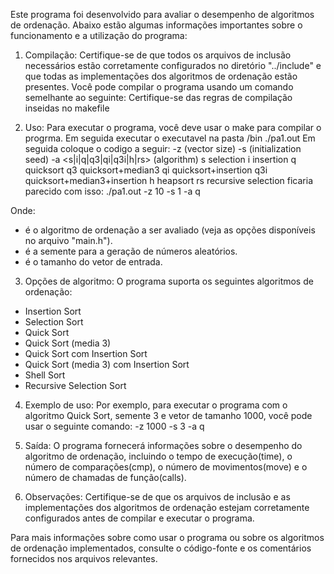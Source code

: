 Este programa foi desenvolvido para avaliar o desempenho de algoritmos de ordenação. Abaixo estão algumas informações importantes sobre o funcionamento e a utilização do programa:

1. Compilação:
Certifique-se de que todos os arquivos de inclusão necessários estão corretamente configurados no diretório "../include" e que todas as implementações dos algoritmos de ordenação estão presentes. Você pode compilar o programa usando um comando semelhante ao seguinte:
Certifique-se das regras de compilação inseidas no makefile

2. Uso:
Para executar o programa, você deve usar o make para compilar o progrma. Em seguida executar o executavel na pasta /bin ./pa1.out
Em seguida coloque o codigo a seguir:
-z <int>        (vector size)
-s <int>        (initialization seed)
-a <s|i|q|q3|qi|q3i|h|rs>       (algorithm)
            s   selection
            i   insertion
            q   quicksort
            q3  quicksort+median3
            qi  quicksort+insertion
            q3i quicksort+median3+insertion
            h   heapsort
            rs  recursive selection
ficaria parecido com isso:
./pa1.out -z 10 -s 1 -a q

Onde:
- <algoritmo> é o algoritmo de ordenação a ser avaliado (veja as opções disponíveis no arquivo "main.h").
- <semente> é a semente para a geração de números aleatórios.
- <tamanho> é o tamanho do vetor de entrada.

3. Opções de algoritmo:
O programa suporta os seguintes algoritmos de ordenação:
- Insertion Sort
- Selection Sort
- Quick Sort
- Quick Sort (media 3)
- Quick Sort com Insertion Sort
- Quick Sort (media 3) com Insertion Sort
- Shell Sort
- Recursive Selection Sort

4. Exemplo de uso:
Por exemplo, para executar o programa com o algoritmo Quick Sort, semente 3 e vetor de tamanho 1000, você pode usar o seguinte comando:
-z 1000 -s 3 -a q

6. Saída:
O programa fornecerá informações sobre o desempenho do algoritmo de ordenação, incluindo o tempo de execução(time), o número de comparações(cmp), o número de movimentos(move) e o número de chamadas de função(calls).

7. Observações:
Certifique-se de que os arquivos de inclusão e as implementações dos algoritmos de ordenação estejam corretamente configurados antes de compilar e executar o programa.

Para mais informações sobre como usar o programa ou sobre os algoritmos de ordenação implementados, consulte o código-fonte e os comentários fornecidos nos arquivos relevantes.
